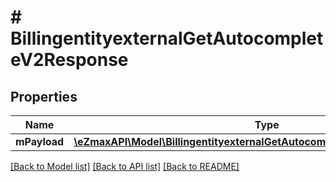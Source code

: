 # # BillingentityexternalGetAutocompleteV2Response

## Properties

Name | Type | Description | Notes
------------ | ------------- | ------------- | -------------
**mPayload** | [**\eZmaxAPI\Model\BillingentityexternalGetAutocompleteV2ResponseMPayload**](BillingentityexternalGetAutocompleteV2ResponseMPayload.md) |  |

[[Back to Model list]](../../README.md#models) [[Back to API list]](../../README.md#endpoints) [[Back to README]](../../README.md)
